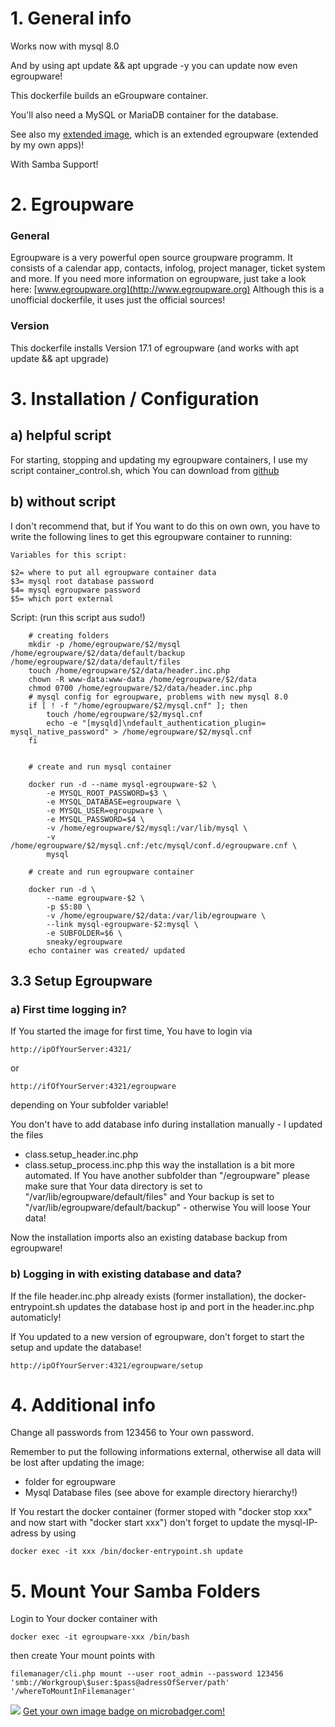 # 1. General info

Works now with mysql 8.0

And by using apt update && apt upgrade -y you can update now even egroupware!

This dockerfile builds an eGroupware container. 

You'll also need a MySQL or MariaDB container for the database.

See also my [extended image](https://hub.docker.com/r/sneaky/egroupware-extended/), which is an extended egroupware (extended by my own apps)!

With Samba Support!

# 2. Egroupware
### General
Egroupware is a very powerful open source groupware programm. It consists of a calendar app, contacts, infolog, project manager, ticket system and more.
If you need more information on egroupware, just take a look here: [www.egroupware.org](http://www.egroupware.org)
Although this is a unofficial dockerfile, it uses just the official sources! 

### Version
This dockerfile installs Version 17.1 of egroupware (and works with apt update && apt upgrade)

# 3. Installation / Configuration
## a) helpful script 
For starting, stopping and updating my egroupware containers, I use my script container_control.sh, which You can download from 
[github](https://github.com/sneakyx/egroupwareserver/blob/master/assets/container_control.sh)

## b)  without script
I don't recommend that, but if You want to do this on own own, you have to write the following lines to get this egroupware container to running:

    Variables for this script:
    
    $2= where to put all egroupware container data
    $3= mysql root database password
    $4= mysql egroupware password
    $5= which port external

Script: (run this script aus sudo!)

        # creating folders
		mkdir -p /home/egroupware/$2/mysql /home/egroupware/$2/data/default/backup /home/egroupware/$2/data/default/files
		touch /home/egroupware/$2/data/header.inc.php
        chown -R www-data:www-data /home/egroupware/$2/data
        chmod 0700 /home/egroupware/$2/data/header.inc.php
        # mysql config for egroupware, problems with new mysql 8.0
        if [ ! -f "/home/egroupware/$2/mysql.cnf" ]; then
            touch /home/egroupware/$2/mysql.cnf
            echo -e "[mysqld]\ndefault_authentication_plugin= mysql_native_password" > /home/egroupware/$2/mysql.cnf
        fi


		# create and run mysql container

		docker run -d --name mysql-egroupware-$2 \
			-e MYSQL_ROOT_PASSWORD=$3 \
			-e MYSQL_DATABASE=egroupware \
			-e MYSQL_USER=egroupware \
			-e MYSQL_PASSWORD=$4 \
			-v /home/egroupware/$2/mysql:/var/lib/mysql \
			-v /home/egroupware/$2/mysql.cnf:/etc/mysql/conf.d/egroupware.cnf \
			mysql
		
		# create and run egroupware container
		
		docker run -d \
			--name egroupware-$2 \
			-p $5:80 \
			-v /home/egroupware/$2/data:/var/lib/egroupware \
			--link mysql-egroupware-$2:mysql \
			-e SUBFOLDER=$6 \
			sneaky/egroupware
		echo container was created/ updated 

## 3.3 Setup Egroupware
### a) First time logging in?
If You started the image for first time, You have to login via
	
	http://ipOfYourServer:4321/
or

	http://ifOfYourServer:4321/egroupware

depending on Your subfolder variable!

You don't have to add database info during installation manually - I updated the files 
- class.setup_header.inc.php
- class.setup_process.inc.php
this way the installation is a bit more automated.
If You have another subfolder than "/egroupware" please make sure that Your data directory is set to "/var/lib/egroupware/default/files" and Your backup is set to "/var/lib/egroupware/default/backup" - otherwise You will loose Your data!
 
Now the installation imports also an existing database backup from egroupware! 
   
### b) Logging in with existing database and data? 

If the file header.inc.php already exists (former installation), the docker-entrypoint.sh updates the database host ip and port in the header.inc.php automaticly!
 
If You updated to a new version of egroupware, don't forget to start the setup and update the database! 

	http://ipOfYourServer:4321/egroupware/setup 

# 4. Additional info
Change all passwords from 123456 to Your own password. 

Remember to put the following informations external, otherwise all data will be lost after updating the image:
- folder for egroupware
- Mysql Database files
(see above for example directory hierarchy!)

If You restart the docker container (former stoped with "docker stop xxx" and now start with "docker start xxx") don't forget to update the mysql-IP-adress by using

	docker exec -it xxx /bin/docker-entrypoint.sh update

# 5. Mount Your Samba Folders
Login to Your docker container with

	docker exec -it egroupware-xxx /bin/bash
then create Your mount points with

	filemanager/cli.php mount --user root_admin --password 123456 'smb://Workgroup\$user:$pass@adressOfServer/path' '/whereToMountInFilemanager'



[![](https://images.microbadger.com/badges/image/sneaky/egroupware.svg)](https://microbadger.com/images/sneaky/egroupware "Get your own image badge on microbadger.com") [Get your own image badge on microbadger.com!](https://microbadger.com)
